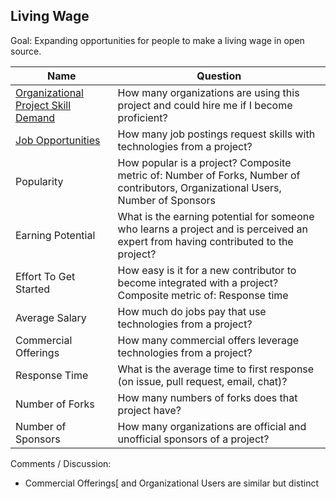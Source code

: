 ## Living Wage

Goal: Expanding opportunities for people to make a living wage in open source.

| Name                        | Question                                                                                                                          |
|-----------------------------|-----------------------------------------------------------------------------------------------------------------------------------|
| [Organizational Project Skill Demand][l1] | How many organizations are using this project and could hire me if I become proficient?                             |
| [Job Opportunities](job-opportunities.md)          | How many job postings request skills with technologies from a project?                                                            |
| Popularity                  | How popular is a project? Composite metric of: Number of Forks, Number of contributors, Organizational Users, Number of Sponsors  |
| Earning Potential           | What is the earning potential for someone who learns a project and is perceived an expert from having contributed to the project? |
| Effort To Get Started       | How easy is it for a new contributor to become integrated with a project? Composite metric of: Response time                      |
| Average Salary              | How much do jobs pay that use technologies from a project?                                                                        |
| Commercial Offerings        | How many commercial offers leverage technologies from a project?                                                                  |
| Response Time               | What is the average time to first response (on issue, pull request, email, chat)?                                                 |
| Number of Forks             | How many numbers of forks does that project have?                                                                                 |
| Number of Sponsors          | How many organizations are official and unofficial sponsors of a project?                                                         |

[l1]: https://github.com/chaoss/wg-value/blob/GeorgLink-patch-1/focus-areas/living-wage/organizational-project-skill-demand.md

Comments / Discussion:

*   Commercial Offerings[ and Organizational Users are  similar but distinct
